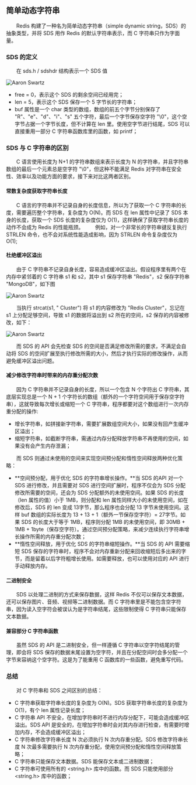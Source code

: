
## 简单动态字符串
　　Redis 构建了一种名为简单动态字符串（simple dynamic string，SDS）的抽象类型，并将 SDS 用作 Redis 的默认字符串表示，而 C 字符串只作为字面量。

### SDS 的定义
　　在 sds.h / sdshdr 结构表示一个 SDS 值 

![Aaron Swartz](https://raw.githubusercontent.com/martin-1992/redis_notebook/master/chapter_2/chapter_2_p1.png)

- free = 0，表示这个 SDS 的剩余空间已经用完；
- len = 5，表示这个 SDS 保存一个 5 字节长的字符串；
- buf 属性是一个 char 类型的数组，数组的前五个字节分别保存了 "R"、"e"、"d"、"i"、"s" 五个字符，最后一个字节保存空字符 "\0"，这个空字节占据一个字节长度，但不计算在 len 里。使用空字节进行结尾，SDS 可以直接重用一部分 C 字符串函数库里的函数，如 printf；

### SDS 与 C 字符串的区别
　　C 语言使用长度为 N+1 的字符串数组来表示长度为 N 的字符串，并且字符串数组的最后一个元素总是空字符 "\0"，但这种不能满足 Redis 对字符串在安全性、效率以及功能方面的要求，接下来对比这两者区别。

#### 常数复杂度获取字符串长度
　　C 语言的字符串并不记录自身的长度信息，所以为了获取一个 C 字符串的长度，需要遍历整个字符串，复杂度为 O(N)。而 SDS 在 len 属性中记录了 SDS 本身的长度，获取一个 SDS 长度的复杂度仅为 O(1)，这样确保了获取字符串长度的动作不会成为 Redis 的性能瓶颈。
　　例如，对一个非常长的字符串键反复执行 STRLEN 命令，也不会对系统性能造成影响，因为 STRLEN 命令复杂度仅为 O(1);

#### 杜绝缓冲区溢出
　　由于 C 字符串不记录自身长度，容易造成缓冲区溢出。假设程序里有两个在内存中紧邻着的 C 字符串 s1 和 s2，其中 s1 保存字符串 "Redis"，s2 保存字符串 "MongoDB"，如下图

![Aaron Swartz](https://raw.githubusercontent.com/martin-1992/redis_notebook/master/chapter_2/chapter_2_p2.png)

　　当执行 strcat(s1, " Cluster") 将 s1 的内容修改为 "Redis Cluster"，忘记在 s1 上分配足够空间，导致 s1 的数据将溢出到 s2 所在的空间，s2 保存的内容被修改，如下：

![Aaron Swartz](https://raw.githubusercontent.com/martin-1992/redis_notebook/master/chapter_2/chapter_2_p3.png)

　　而 SDS 的 API 会先检查 SDS 的空间是否满足修改所需的要求，不满足会自动将 SDS 的空间扩展至执行修改所需的大小，然后才执行实际的修改操作，从而避免缓冲区溢出问题。

#### 减少修改字符串时带来的内存重分配次数
　　因为 C 字符串并不记录自身的长度，所以一个包含 N 个字符出 C 字符串，其底层实现总是一个 N + 1 个字符长的数组（额外的一个字符空间用于保存空字符串），这就导致每次增长或缩短一个 C 字符串，程序都要对这个数组进行一次内存重分配的操作:
- 增长字符串，如拼接新字符串，需要扩展数组空间大小，如果没有回产生缓冲区溢出；
- 缩短字符串，如截断字符串，需通过内存分配释放字符串不再使用的空间，如果没有会产生内存泄漏；

　　而 SDS 则通过未使用的空间来实现空间预分配和惰性空间释放两种优化策略：
- **空间预分配，用于优化 SDS 的字符串增长操作。**当 SDS 的API 对一个 SDS 进行修改，并且需要对 SDS 进行空间扩展时，程序不仅会为 SDS 分配修改所需要的空间，还会为 SDS 分配额外的未使用空间。如果 SDS 的长度（len 属性的值）小于 1MB，则分配和 len 属性同样大小的未使用空间，如在修改后，SDS 的 len 变成 13字节，那么程序也会分配 13 字节未使用空间。这样 buf 数组的实际长度为 13 + 13 + 1（额外一节保存空字符）= 27字节。如果 SDS 的长度大于等于 1MB，程序则分配 1MB 的未使用空间，即 30MB + 1MB + 1byte（保存空字符）。通过空间预分配策略，来减少连续执行字符串增长操作所需的内存重分配次数；
- **惰性空间释放，用于优化 SDS 的字符串缩短操作。**当 SDS 的 API 需要缩短 SDS 保存的字符串时，程序不会对内存重新分配来回收缩短后多出来的字节，而是留着以后字符粗增长使用。如需要释放，也可以使用对应的 API 进行手动释放内存。

#### 二进制安全
　　SDS 以处理二进制的方式来保存数据，这样 Redis 不仅可以保存文本数据，还可以保存图片、音频、视频等二进制数据。而 C 字符串里是不能包含空字符串，因为读入空字符会被误认为是字符串结尾，这些限制使得 C 字符串只能保存文本数据。

#### 兼容部分 C 字符串函数
　　虽然 SDS 的 API 是二进制安全，但一样遵循 C 字符串以空字符结尾的管理，即会将 SDS 保存的数据末尾设置为空字符，并且在分配空间时会多分配一个字节来容纳这个空字符。这是为了能重用 C 函数库的一些函数，避免重写代码。

### 总结
　　对 C 字符串和 SDS 之间区别的总结：
- C 字符串获取字符串长度的复杂度为 O(N)。SDS 获取字符串长度的复杂度为 O(1)，有个 len 属性记录长度；
- C 字符串 API 不安全，在增加字符串时不进行内存分配下，可能会造成缓冲区溢出。SDS API 是安全的，在增加字符串时会对其内存进行检查，有需要时增加内存，不会造成缓冲区溢出；
- C 字符串修改字符串长度 N 次必须执行 N 次内存重分配。SDS 修改字符串长度 N 次最多需要执行 N 次内存重分配，使用空间预分配和惰性空间释放策略；
- C 字符串只能保存文本数据。SDS 能保存文本或二进制数据；
- C 字符串可使用所有的 &lt;string.h&gt; 库中的函数。而 SDS 只能使用部分 &lt;string.h&gt; 库中的函数；
